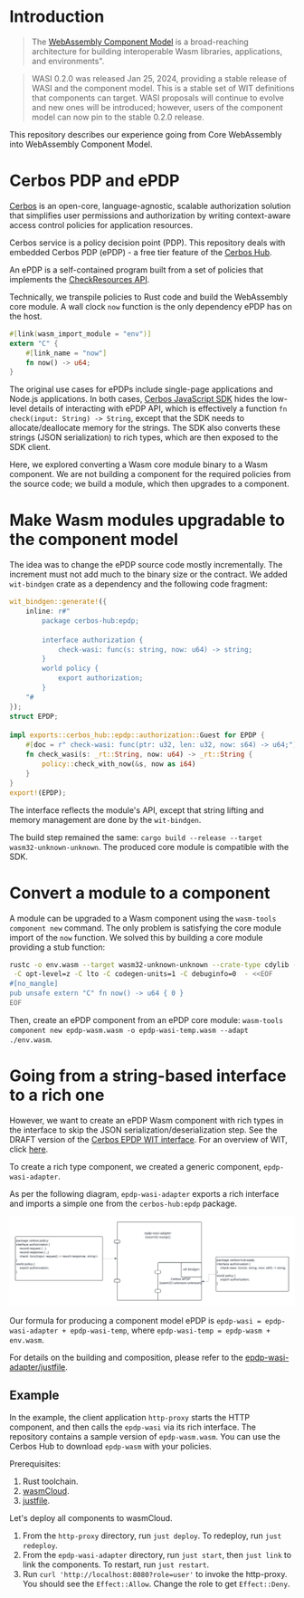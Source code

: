 # Introduction

> The [WebAssembly Component Model](https://component-model.bytecodealliance.org/introduction.html) is a broad-reaching architecture for building interoperable Wasm libraries, applications, and environments".

> WASI 0.2.0 was released Jan 25, 2024, providing a stable release of WASI and the component model. This is a stable set of WIT definitions that components can target. WASI proposals will continue to evolve and new ones will be introduced; however, users of the component model can now pin to the stable 0.2.0 release.

This repository describes our experience going from Core WebAssembly into WebAssembly Component Model.

# Cerbos PDP and ePDP

[Cerbos](https://github.com/cerbos/cerbos) is an open-core, language-agnostic, scalable authorization solution that simplifies user permissions and authorization by writing context-aware access control policies for application resources.

Cerbos service is a policy decision point (PDP). This repository deals with embedded Cerbos PDP (ePDP) - a free tier feature of the [Cerbos Hub](https://hub.cerbos.cloud/).

An ePDP is a self-contained program built from a set of policies that implements the [CheckResources API](https://docs.cerbos.dev/cerbos/latest/api/#check-resources).

Technically, we transpile policies to Rust code and build the WebAssembly core module. A wall clock `now` function is the only dependency ePDP has on the host.
```rust
#[link(wasm_import_module = "env")]
extern "C" {
    #[link_name = "now"]
    fn now() -> u64;
}
```

The original use cases for ePDPs include single-page applications and Node.js applications.
In both cases, [Cerbos JavaScript SDK](https://github.com/cerbos/cerbos-sdk-javascript/blob/main/packages/embedded/README.md) hides the low-level details of interacting with ePDP API, which is effectively a function `fn check(input: String) -> String`, except that the SDK needs to allocate/deallocate memory for the strings.
The SDK also converts these strings (JSON serialization) to rich types, which are then exposed to the SDK client.

Here, we explored converting a Wasm core module binary to a Wasm component. We are not building a component for the required policies from the source code; we build a module, which then upgrades to a component.

# Make Wasm modules upgradable to the component model

The idea was to change the ePDP source code mostly incrementally. The increment must not add much to the binary size or the contract.
We added `wit-bindgen` crate as a dependency and the following code fragment:
```rust
wit_bindgen::generate!({
    inline: r#"
        package cerbos-hub:epdp;

        interface authorization {
            check-wasi: func(s: string, now: u64) -> string;
        }
        world policy {
            export authorization;
        }
    "#
});
struct EPDP;

impl exports::cerbos_hub::epdp::authorization::Guest for EPDP {
    #[doc = r" check-wasi: func(ptr: u32, len: u32, now: s64) -> u64;"]
    fn check_wasi(s: _rt::String, now: u64) -> _rt::String {
        policy::check_with_now(&s, now as i64)
    }
}
export!(EPDP);
```
The interface reflects the module's API, except that string lifting and memory management are done by the `wit-bindgen`.

The build step remained the same: `cargo build --release --target wasm32-unknown-unknown`.
The produced core module is compatible with the SDK. 

# Convert a module to a component

A module can be upgraded to a Wasm component using the `wasm-tools component new` command.
The only problem is satisfying the core module import of the `now` function.
We solved this by building a core module providing a stub function:
```bash
rustc -o env.wasm --target wasm32-unknown-unknown --crate-type cdylib --edition=2021 \
 -C opt-level=z -C lto -C codegen-units=1 -C debuginfo=0  - <<EOF
#[no_mangle]
pub unsafe extern "C" fn now() -> u64 { 0 }
EOF
```

Then, create an ePDP component from an ePDP core module: `wasm-tools component new epdp-wasm.wasm -o epdp-wasi-temp.wasm --adapt ./env.wasm`.

# Going from a string-based interface to a rich one

However, we want to create an ePDP Wasm component with rich types in the interface to skip the JSON serialization/deserialization step. 
See the DRAFT version of the [Cerbos EPDP WIT interface](wit/policy.wit). For an overview of WIT, click [here](https://component-model.bytecodealliance.org/design/wit.html).

To create a rich type component, we created a generic component, `epdp-wasi-adapter`.

As per the following diagram, `epdp-wasi-adapter` exports a rich interface and imports a simple one from the `cerbos-hub:epdp` package.

![Components](Components.png)

Our formula for producing a component model ePDP is `epdp-wasi = epdp-wasi-adapter + epdp-wasi-temp`, where `epdp-wasi-temp = epdp-wasm + env.wasm`.

For details on the building and composition, please refer to the [epdp-wasi-adapter/justfile](epdp-wasi-adapter/justfile).

## Example

In the example, the client application `http-proxy` starts the HTTP component, and then calls the `epdp-wasi` via its rich interface.
The repository contains a sample version of `epdp-wasm.wasm`. You can use the Cerbos Hub to download `epdp-wasm` with your policies.

Prerequisites:
1. Rust toolchain.
2. [wasmCloud](https://wasmcloud.com/docs/installation).
3. [justfile](https://github.com/casey/just).

Let's deploy all components to wasmCloud.
1. From the `http-proxy` directory, run `just deploy`. To redeploy, run `just redeploy`.
2. From the `epdp-wasi-adapter` directory, run `just start`, then `just link` to link the components. To restart, run `just restart`.
3. Run `curl 'http://localhost:8080?role=user'` to invoke the http-proxy. You should see the `Effect::Allow`. Change the role to get `Effect::Deny`.
